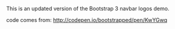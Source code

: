 This is an updated version of the Bootstrap 3 navbar logos demo. 

code comes from: http://codepen.io/bootstrapped/pen/KwYGwq
